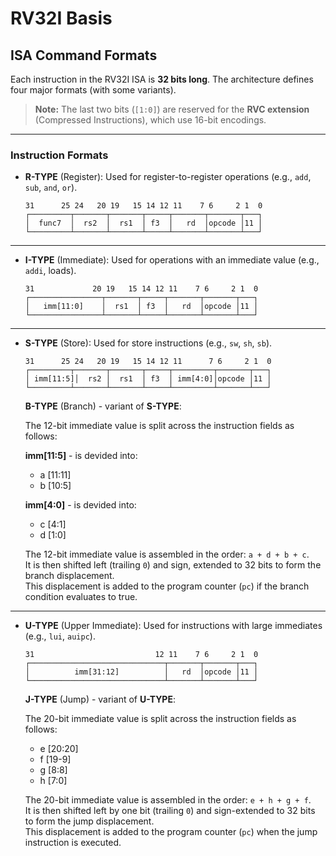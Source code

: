 # RV32I Basis

## ISA Command Formats

Each instruction in the RV32I ISA is **32 bits long**. The architecture defines four major formats
(with some variants).
> **Note:** The last two bits (`[1:0]`) are reserved for the **RVC extension** (Compressed Instructions), which use 16-bit encodings.

---

### Instruction Formats

- **R-TYPE** (Register):
    Used for register-to-register operations (e.g., `add`, `sub`, `and`, `or`).
    ```
    31      25 24   20 19   15 14 12 11    7 6     2 1  0
    ┌─────────┬───────┬───────┬─────┬───────┬───────┬───┐
    │  func7  │  rs2  │  rs1  │ f3  │   rd  │opcode │11 │
    └─────────┴───────┴───────┴─────┴───────┴───────┴───┘
    ```

---

- **I-TYPE** (Immediate):
    Used for operations with an immediate value (e.g., `addi`, loads).
    ```
    31             20 19   15 14 12 11    7 6     2 1  0
    ┌────────────────┬───────┬─────┬───────┬───────┬───┐
    │   imm[11:0]    │  rs1  │ f3  │   rd  │opcode │11 │
    └────────────────┴───────┴─────┴───────┴───────┴───┘
    ```

---

- **S-TYPE** (Store):
    Used for store instructions (e.g., `sw`, `sh`, `sb`).
    ```
    31      25 24   20 19   15 14 12 11      7 6     2 1  0
    ┌─────────┬───────┬───────┬─────┬─────────┬───────┬───┐
    │ imm[11:5]│  rs2 │  rs1  │ f3  │ imm[4:0]│opcode │11 │
    └─────────┴───────┴───────┴─────┴─────────┴───────┴───┘
    ```
    **B-TYPE** (Branch) - variant of **S-TYPE**:

    The 12-bit immediate value is split across the instruction fields as follows:

    **imm[11:5]** - is devided into:
    - a [11:11]
    - b [10:5]

    **imm[4:0]** - is devided into:
    - c [4:1]
    - d [1:0]

    The 12-bit immediate value is assembled in the order: `a + d + b + c`.  
    It is then shifted left (trailing `0`) and sign, extended to 32 bits to form the branch displacement.  
    This displacement is added to the program counter (`pc`) if the branch condition evaluates to true.

---

- **U-TYPE** (Upper Immediate):
    Used for instructions with large immediates (e.g., `lui`, `auipc`).
    ```
    31                           12 11    7 6     2 1  0
    ┌──────────────────────────────┬───────┬───────┬───┐
    │          imm[31:12]          │   rd  │opcode │11 │
    └──────────────────────────────┴───────┴───────┴───┘
    ```

    **J-TYPE** (Jump) - variant of **U-TYPE**:

    The 20-bit immediate value is split across the instruction fields as follows:
    - e [20:20]
    - f [19-9]
    - g [8:8]
    - h [7:0]

    The 20-bit immediate value is assembled in the order: `e + h + g + f`.  
    It is then shifted left by one bit (trailing `0`) and sign-extended to 32 bits to form the jump displacement.  
    This displacement is added to the program counter (`pc`) when the jump instruction is executed.
